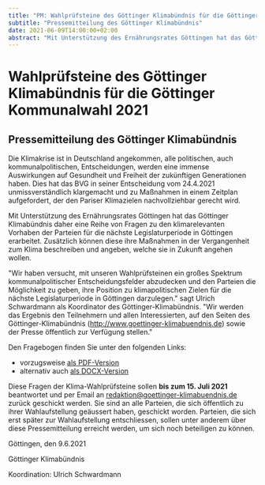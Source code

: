 ```yaml
---
title: "PM: Wahlprüfsteine des Göttinger Klimabündnis für die Göttinger Kommunalwahl 2021"
subtitle: "Pressemitteilung des Göttinger Klimabündnis"
date: 2021-06-09T14:00:00+02:00
abstract: "Mit Unterstützung des Ernährungsrates Göttingen hat das Göttinger Klimabündnis eine Reihe von Fragen zu den klimarelevanten Vorhaben der Parteien für die nächste Legislaturperiode in Göttingen erarbeitet."
---
```

Wahlprüfsteine des Göttinger Klimabündnis für die Göttinger Kommunalwahl 2021
===========================================

Pressemitteilung des Göttinger Klimabündnis
------------------

Die Klimakrise ist in Deutschland angekommen, alle politischen, auch
kommunalpolitischen, Entscheidungen, werden eine immense Auswirkungen
auf Gesundheit und Freiheit der zukünftigen Generationen haben. Dies hat
das BVG in seiner Entscheidung vom 24.4.2021 unmissverständlich
klargemacht und zu Maßnahmen in einem Zeitplan aufgefordert, der den
Pariser Klimazielen nachvollziehbar gerecht wird.

Mit Unterstützung des Ernährungsrates Göttingen hat das Göttinger
Klimabündnis daher eine Reihe von Fragen zu den klimarelevanten Vorhaben
der Parteien für die nächste Legislaturperiode in Göttingen erarbeitet.
Zusätzlich können diese ihre Maßnahmen in der Vergangenheit zum Klima
beschreiben und angeben, welche sie in Zukunft angehen wollen.

"Wir haben versucht, mit unseren Wahlprüfsteinen ein großes Spektrum
kommunalpolitischer Entscheidungsfelder abzudecken und den Parteien die
Möglichkeit zu geben, ihre Position zu klimapolitischen Zielen für die
nächste Legislaturperiode in Göttingen darzulegen." sagt Ulrich
Schwardmann als Koordinator des Göttinger-Klimabündnis. "Wir werden das
Ergebnis den Teilnehmern und allen Interessierten, auf den Seiten des
Göttinger-Klimabündnis (<http://www.goettinger-klimabuendnis.de>) sowie
der Presse öffentlich zur Verfügung stellen."

Den Fragebogen finden Sie unter den folgenden Links:

-   vorzugsweise [als PDF-Version](http://goettinger-klimabuendnis.de/documents/Wahlpruefsteine_Goettingen_2021_Formular.pdf)
-   alternativ auch [als DOCX-Version](http://goettinger-klimabuendnis.de/documents/Wahlpruefsteine_Goettingen_2021_Formular.docx)

Diese Fragen der Klima-Wahlprüfsteine sollen **bis zum 15. Juli 2021**
beantwortet und per Email an [redaktion@goettinger-klimabuendnis.de](mailto:redaktion@goettinger-klimabuendnis.de)
zurück geschickt werden. Sie sind an alle Parteien, die sich öffentlich
zu ihrer Wahlaufstellung geäussert haben, geschickt worden. Parteien,
die sich erst später zur Wahlaufstellung entschliessen, sollen unter
anderem über diese Pressemitteilung erreicht werden, um sich noch
beteiligen zu können.

Göttingen, den 9.6.2021 

Göttinger Klimabündnis 

Koordination: Ulrich
Schwardmann
